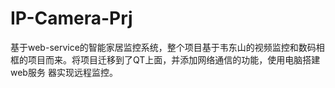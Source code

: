 # IP-Camera-Prj
基于web-service的智能家居监控系统，整个项目基于韦东山的视频监控和数码相框的项目而来。将项目迁移到了QT上面，并添加网络通信的功能，使用电脑搭建web服务
器实现远程监控。
